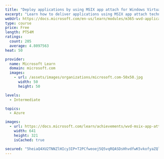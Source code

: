 ```yaml
---
title: "Deploy applications by using MSIX app attach for Windows Virtual Desktop"
excerpt: "Learn how to deliver applications using MSIX app attach technology. MSIX app attach is an application delivery technology that separates applications and their state from the operating system and assigns applications to users dynamically."
webUrl: https://docs.microsoft.com/en-us/learn/modules/m365-wvd-application-management/
type: course
price: Free
length: PT54M
ratings:
  count: 205
  average: 4.8097563
heat: 50

provider:
  name: Microsoft Learn
  domain: microsoft.com
  images:
    - url: /assets/images/organizations/microsoft.com-50x50.jpg
      width: 50
      height: 50

levels:
  - Intermediate

topics:
  - Azure

images:
  - url: https://docs.microsoft.com/learn/achievements/wvd-msix-app-attach-social.png
    width: 641
    height: 321
    isCached: true

secured: "5heiaQ4XU2TNNZlHIcy3IP+T2PCfweoej5Q5vqRQASDsHhvdfwK5vkofyaZQlSokYFmAlXr9S+DkWp9lgvmZUCshvHE4MzdGAmlwB7T7sFgIwmLtyX44Gjq2cU6in2wkjBMzgzRxjiN1IpqIj49gri8kbkwRtTglmGSzAB68BGFEYiLg6/MrzpfWGfB6ivQkCWGBkjcrtm/Sg6SB9btRYyY5nPL8iHebD+NzTmB6Lc5hVHwp4L5dzpVDKIZnYgF7xNYsiQ/Si81QfTMY3KR26PsZfpm0JUuR5kTYQir/rKTr69SXw+GoblQ6wBubLFMrcBpwyMsM2RNEjTNR4thwaBw0zVfZYa1FCDRRMFrbH8O2lWPA2rupRa/JbyYg3XUYfPS8vHtLwItZ5lWzOcmKzzOU/gfTxPsnMv5wLsHa2yw=;1/fz/wNf6l3r/mBkkgrkNw=="
---
```


